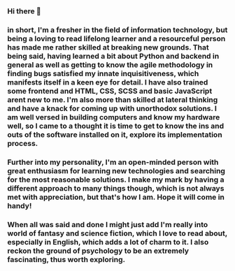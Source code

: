 ### Hi there 👋
### in short, I'm a fresher in the field of information technology, but being a loving to read lifelong learner and a resourceful person has made me rather skilled at breaking new grounds. That being said, having learned a bit about Python and backend in general as well as getting to know the agile methodology in finding bugs satisfied my innate inquisitiveness, which manifests itself in a keen eye for detail. I have also trained some frontend and HTML, CSS, SCSS and basic JavaScript arent new to me. I'm also more than skilled at lateral thinking and have a knack for coming up with unorthodox solutions. I am well versed in building computers and know my hardware well, so I came to a thought it is time to get to know the ins and outs of the software installed on it, explore its implementation process.
### Further into my personality, I'm an open-minded person with great enthusiasm for learning new technologies and searching for the most reasonable solutions. I make my mark by having a different approach to many things though, which is not always met with appreciation, but that's how I am. Hope it will come in handy!
### When all was said and done I might just add I'm really into world of fantasy and science fiction, which I love to read about, especially in English, which adds a lot of charm to it. I also reckon the ground of psychology to be an extremely fascinating, thus worth exploring.













<!--
**LukaszMocko/LukaszMocko** is a ✨ _special_ ✨ repository because its `README.md` (this file) appears on your GitHub profile.

Here are some ideas to get you started:

- 🔭 I’m currently working on ...
- 🌱 I’m currently learning ...
- 👯 I’m looking to collaborate on ...
- 🤔 I’m looking for help with ...
- 💬 Ask me about ...
- 📫 How to reach me: ...
- 😄 Pronouns: ...
- ⚡ Fun fact: ...
-->
